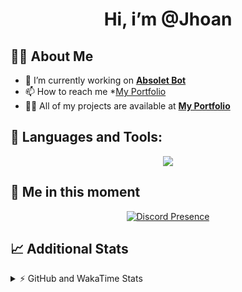 <h1 align="center">Hi, i’m @Jhoan</h1>

## 🙋‍♂️ About Me

- 🔭 I’m currently working on **[Absolet Bot](https://strider.cloud)**
- 📫 How to reach me *[My Portfolio](https://jhoan.me/contact)
- 👨‍💻 All of my projects are available at **[My Portfolio](https://jhoan.me)**

## 🚀 Languages and Tools:
<p align="center">
  <a href="https://skillicons.dev">
    <img src="https://skillicons.dev/icons?i=js,ts,html,css,bootstrap,nodejs,express,vscode,neovim,vim,atom,cloudflare,git,github,discord,bots,linux,mongodb,nginx,redis,wordpress,heroku&perline=11" />
  </a>
</p>
  
## 👤 Me in this moment
<p align="center">
    <a href="https://discord.com/users/612460795124776960" target="_blank" rel="nofollow">
        <img src="https://lanyard-profile-readme.vercel.app/api/612460795124776960?idleMessage=Probably%20coding%20Absolet..." alt="Discord Presence" align="center">
    </a>
</p>

## 📈 Additional Stats
<details>
    <summary>⚡ GitHub and WakaTime Stats</summary>
    <br/>

<!--START_SECTION:waka-->
![Code Time](http://img.shields.io/badge/Code%20Time-637%20hrs%205%20mins-blue)

**🐱 My GitHub Data** 

> 📦 189.0 kB Used in GitHub's Storage 
 > 
> 🏆 346 Contributions in the Year 2023
 > 
> 💼 Opted to Hire
 > 
> 📜 5 Public Repositories 
 > 
> 🔑 44 Private Repositories 
 > 
**I'm an Early 🐤** 

```text
🌞 Morning                223 commits         ██░░░░░░░░░░░░░░░░░░░░░░░   07.74 % 
🌆 Daytime                1362 commits        ████████████░░░░░░░░░░░░░   47.29 % 
🌃 Evening                1147 commits        ██████████░░░░░░░░░░░░░░░   39.83 % 
🌙 Night                  148 commits         █░░░░░░░░░░░░░░░░░░░░░░░░   05.14 % 
```
📅 **I'm Most Productive on Saturday** 

```text
Monday                   405 commits         ████░░░░░░░░░░░░░░░░░░░░░   14.06 % 
Tuesday                  463 commits         ████░░░░░░░░░░░░░░░░░░░░░   16.08 % 
Wednesday                414 commits         ████░░░░░░░░░░░░░░░░░░░░░   14.37 % 
Thursday                 307 commits         ███░░░░░░░░░░░░░░░░░░░░░░   10.66 % 
Friday                   386 commits         ███░░░░░░░░░░░░░░░░░░░░░░   13.40 % 
Saturday                 546 commits         █████░░░░░░░░░░░░░░░░░░░░   18.96 % 
Sunday                   359 commits         ███░░░░░░░░░░░░░░░░░░░░░░   12.47 % 
```


📊 **This Week I Spent My Time On** 

```text
🕑︎ Time Zone: America/Bogota

💬 Programming Languages: 
No Activity Tracked This Week

🔥 Editors: 
No Activity Tracked This Week

🐱‍💻 Projects: 
No Activity Tracked This Week

💻 Operating System: 
No Activity Tracked This Week
```

**I Mostly Code in JavaScript** 

```text
JavaScript               17 repos            ████████████░░░░░░░░░░░░░   50.00 % 
TypeScript               10 repos            ███████░░░░░░░░░░░░░░░░░░   29.41 % 
Java                     3 repos             ██░░░░░░░░░░░░░░░░░░░░░░░   08.82 % 
EJS                      1 repo              █░░░░░░░░░░░░░░░░░░░░░░░░   02.94 % 
SCSS                     1 repo              █░░░░░░░░░░░░░░░░░░░░░░░░   02.94 % 
```




 Last Updated on 04/08/2023 07:09:56 UTC
<!--END_SECTION:waka-->
</details>
